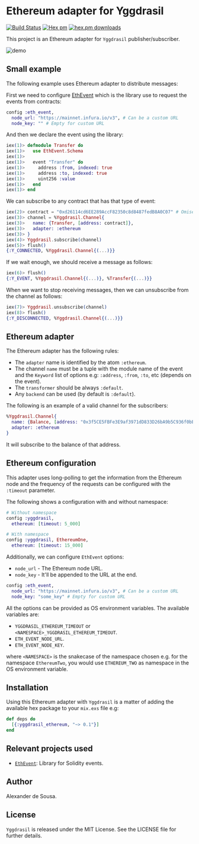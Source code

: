 # Ethereum adapter for Yggdrasil

[![Build Status](https://travis-ci.org/gmtprime/yggdrasil_ethereum.svg?branch=master)](https://travis-ci.org/gmtprime/yggdrasil_ethereum) [![Hex pm](http://img.shields.io/hexpm/v/yggdrasil_ethereum.svg?style=flat)](https://hex.pm/packages/yggdrasil_ethereum) [![hex.pm downloads](https://img.shields.io/hexpm/dt/yggdrasil_ethereum.svg?style=flat)](https://hex.pm/packages/yggdrasil_ethereum)

This project is an Ethereum adapter for `Yggdrasil` publisher/subscriber.

![demo](https://raw.githubusercontent.com/gmtprime/yggdrasil_ethereum/master/images/demo.gif)

## Small example

The following example uses Ethereum adapter to distribute messages:

First we need to configure [EthEvent](https://github.com/etherharvest/eth_event)
which is the library use to request the events from contracts:

```elixir
config :eth_event,
  node_url: "https://mainnet.infura.io/v3", # Can be a custom URL
  node_key: "" # Empty for custom URL
```

And then we declare the event using the library:

```elixir
iex(1)> defmodule Transfer do
iex(1)>   use EthEvent.Schema
iex(1)>
iex(1)>   event "Transfer" do
iex(1)>     address :from, indexed: true
iex(1)>     address :to, indexed: true
iex(1)>     uint256 :value
iex(1)>   end
iex(1)> end
```

We can subscribe to any contract that has that type of event:

```elixir
iex(2)> contract = "0xd26114cd6EE289AccF82350c8d8487fedB8A0C07" # OmiseGo
iex(3)> channel = %Yggdrasil.Channel{
iex(3)>   name: {Transfer, [address: contract]},
iex(3)>   adapter: :ethereum
iex(3)> }
iex(4)> Yggdrasil.subscribe(channel)
iex(5)> flush()
{:Y_CONNECTED, %Yggdrasil.Channel{(...)}}
```

If we wait enough, we should receive a message as follows:

```elixir
iex(6)> flush()
{:Y_EVENT, %Yggdrasil.Channel{(...)}, %Transfer{(...)}}
```

When we want to stop receiving messages, then we can unsubscribe
from the channel as follows:

```elixir
iex(7)> Yggdrasil.unsubscribe(channel)
iex(8)> flush()
{:Y_DISCONNECTED, %Yggdrasil.Channel{(...)}}
```

## Ethereum adapter

The Ethereum adapter has the following rules:
  * The `adapter` name is identified by the atom `:ethereum`.
  * The channel `name` must be a tuple with the module name of the event and
  the `Keyword` list of options e.g: `:address`, `:from`, `:to`, etc (depends
  on the event).
  * The `transformer` should be always `:default`.
  * Any `backend` can be used (by default is `:default`).

The following is an example of a valid channel for the subscribers:

```elixir
%Yggdrasil.Channel{
  name: {Balance, [address: "0x3f5CE5FBFe3E9af3971dD833D26bA9b5C936f0bE"]},
  adapter: :ethereum
}
```

It will subscribe to the balance of that address.

## Ethereum configuration

This adapter uses long-polling to get the information from the Ethereum node
and the frequency of the requests can be configured with the `:timeout`
parameter.

The following shows a configuration with and without namespace:

```elixir
# Without namespace
config :yggdrasil,
  ethereum: [timeout: 5_000]

# With namespace
config :yggdrasil, EthereumOne,
  ethereum: [timeout: 15_000]
```

Additionally, we can configure `EthEvent` options:

  * `node_url` - The Ethereum node URL.
  * `node_key` - It'll be appended to the URL at the end.

```elixir
config :eth_event,
  node_url: "https://mainnet.infura.io/v3", # Can be a custom URL
  node_key: "some_key" # Empty for custom URL
```

All the options can be provided as OS environment variables. The available
variables are:

  * `YGGDRASIL_ETHEREUM_TIMEOUT` or `<NAMESPACE>_YGGDRASIL_ETHEREUM_TIMEOUT`.
  * `ETH_EVENT_NODE_URL`.
  * `ETH_EVENT_NODE_KEY`.

where `<NAMESPACE>` is the snakecase of the namespace chosen e.g. for the
namespace `EthereumTwo`, you would use `ETHEREUM_TWO` as namespace in the OS
environment variable.

## Installation

Using this Ethereum adapter with `Yggdrasil` is a matter of adding the available
hex package to your `mix.exs` file e.g:

```elixir
def deps do
  [{:yggdrasil_ethereum, "~> 0.1"}]
end
```

## Relevant projects used

  * [`EthEvent`](https://github.com/etherharvest/eth_event): Library for
  Solidity events.

## Author

Alexander de Sousa.

## License

`Yggdrasil` is released under the MIT License. See the LICENSE file for further
details.
